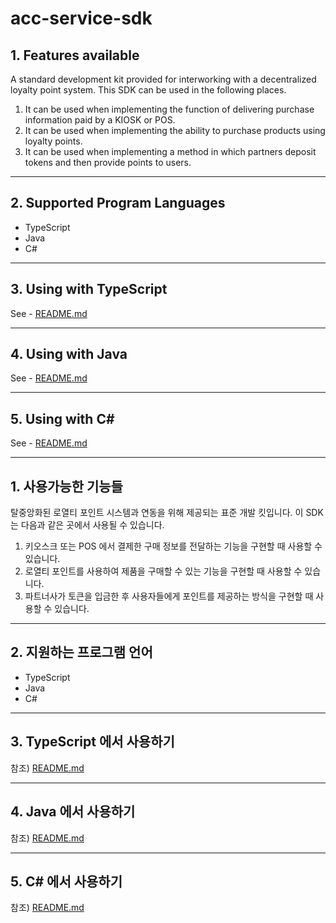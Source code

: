 # acc-service-sdk

## 1. Features available
A standard development kit provided for interworking with a decentralized loyalty point system.
This SDK can be used in the following places.
1. It can be used when implementing the function of delivering purchase information paid by a KIOSK or POS.
2. It can be used when implementing the ability to purchase products using loyalty points.
3. It can be used when implementing a method in which partners deposit tokens and then provide points to users.

---

## 2. Supported Program Languages
- TypeScript
- Java
- C#

---

## 3. Using with TypeScript

See - [README.md](typescript%2FREADME.md)

---

## 4. Using with Java

See - [README.md](java%2FREADME.md)

---

## 5. Using with C#


See - [README.md](csharp%2FREADME.md)


---

## 1. 사용가능한 기능들
탈중앙화된 로열티 포인트 시스템과 연동을 위해 제공되는 표준 개발 킷입니다.
이 SDK 는 다음과 같은 곳에서 사용될 수 있습니다.
1. 키오스크 또는 POS 에서 결제한 구매 정보를 전달하는 기능을 구현할 때 사용할 수 있습니다.
2. 로열티 포인트를 사용하여 제품을 구매할 수 있는 기능을 구현할 때 사용할 수 있습니다.
3. 파트너사가 토큰을 입금한 후 사용자들에게 포인트를 제공하는 방식을 구현할 때 사용할 수 있습니다.

---

## 2. 지원하는 프로그램 언어
- TypeScript
- Java
- C#

---

## 3. TypeScript 에서 사용하기

참조) [README.md](typescript%2FREADME.md)

---

## 4. Java 에서 사용하기

참조) [README.md](java%2FREADME.md)

---

## 5. C# 에서 사용하기

참조) [README.md](csharp%2FREADME.md)

